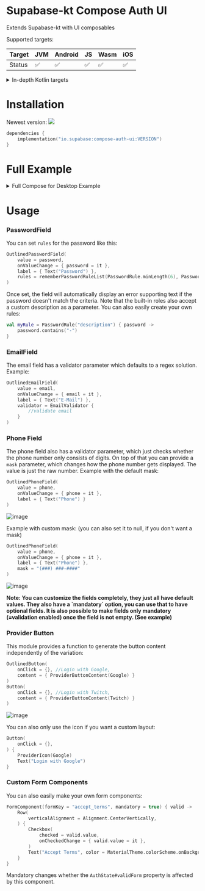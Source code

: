 # Supabase-kt Compose Auth UI

Extends Supabase-kt with UI composables

Supported targets:

| Target | **JVM** | **Android** | **JS** | **Wasm** | **iOS** |
|--------|---------|-------------|--------|----------|---------|
| Status | ✅       | ✅           | ✅      | ✅        | ✅       |

<details>

<summary>In-depth Kotlin targets</summary>

**JS**: Browser

**Wasm**: wasm-js

**iOS**: iosArm64, iosSimulatorArm64, iosX64

</details>

# Installation

Newest version: [![](https://img.shields.io/github/release/supabase-community/supabase-kt?label=)](https://github.com/supabase-community/supabase-kt/releases)

```kotlin
dependencies {
    implementation("io.supabase:compose-auth-ui:VERSION")
}
```

# Full Example

<details>

<summary>Full Compose for Desktop Example</summary>

```kotlin
singleWindowApplication {
    MaterialTheme(
        darkColorScheme()
    ) {
        Box(Modifier.fillMaxSize().background(MaterialTheme.colorScheme.background), contentAlignment = Alignment.Center) {
            AuthForm {
                var password by remember { mutableStateOf("") }
                var email by remember { mutableStateOf("") }
                var phone by remember { mutableStateOf("") }
                val state = LocalAuthState.current
                Column(
                    horizontalAlignment = Alignment.CenterHorizontally,
                ) {
                    OutlinedEmailField(
                        value = email,
                        onValueChange = { email = it },
                        label = { Text("E-Mail") },
                        mandatory = email.isNotBlank() //once an email is entered, it is mandatory. (which enable validation)
                    )
                    OutlinedPhoneField(
                        value = phone,
                        onValueChange = { phone = it },
                        label = { Text("Phone Number") }
                    )
                    OutlinedPasswordField(
                        value = password,
                        onValueChange = { password = it },
                        label = { Text("Password") },
                        rules = rememberPasswordRuleList(PasswordRule.minLength(6), PasswordRule.containsSpecialCharacter(), PasswordRule.containsDigit(), PasswordRule.containsLowercase(), PasswordRule.containsUppercase())
                    )
                    FormComponent("accept_terms") { valid ->
                        Row(
                            verticalAlignment = Alignment.CenterVertically,
                        ) {
                            Checkbox(
                                checked = valid.value,
                                onCheckedChange = { valid.value = it },
                            )
                            Text("Accept Terms", color = MaterialTheme.colorScheme.onBackground)
                        }
                    }
                    Button(
                        onClick = {}, //Login with email and password,
                        enabled = state.validForm,
                    ) {
                        Text("Login")
                    }
                    OutlinedButton(
                        onClick = {}, //Login with Google,
                        content = { ProviderButtonContent(Google) }
                    )
                    Button(
                        onClick = {}, //Login with Twitch,
                        content = { ProviderButtonContent(Twitch) }
                    )
                }
            }
        }
    }
}
```

https://github.com/supabase-community/supabase-kt/assets/26686035/91e5d533-3b01-4093-9585-a35e59b66927

</details>

# Usage

### PasswordField
You can set `rules` for the password like this:
```kotlin
OutlinedPasswordField(
    value = password,
    onValueChange = { password = it },
    label = { Text("Password") },
    rules = rememberPasswordRuleList(PasswordRule.minLength(6), PasswordRule.containsSpecialCharacter(), PasswordRule.containsDigit(), PasswordRule.containsLowercase(), PasswordRule.containsUppercase())
)
```
Once set, the field will automatically display an error supporting text if the password doesn't match the criteria.
Note that the built-in roles also accept a custom description as a parameter.
You can also easily create your own rules:
```kotlin
val myRule = PasswordRule("description") { password ->
    password.contains("-")
}
```

### EmailField
The email field has a validator parameter which defaults to a regex solution.
Example:
```kotlin
OutlinedEmailField(
    value = email,
    onValueChange = { email = it },
    label = { Text("E-Mail") },
    validator = EmailValidator { 
        //validate email
    }
)
```

### Phone Field
The phone field also has a validator parameter, which just checks whether the phone number only consists of digits.
On top of that you can provide a `mask` parameter, which changes how the phone number gets displayed. The value is just the raw number.
Example with the default mask:
```kotlin
OutlinedPhoneField(
    value = phone,
    onValueChange = { phone = it },
    label = { Text("Phone") }
)
```

![image](https://github.com/supabase-community/supabase-kt/assets/26686035/5405772b-f6f8-45e7-a28d-a55003f48e75)

Example with custom mask: (you can also set it to null, if you don't want a mask)
```kotlin
OutlinedPhoneField(
    value = phone,
    onValueChange = { phone = it },
    label = { Text("Phone") },
    mask = "(###) ###-####"
)
```

![image](https://github.com/supabase-community/supabase-kt/assets/26686035/13251358-9147-4f49-8116-9776ec3266b8)

**Note: You can customize the fields completely, they just all have default values. They also have a `mandatory´ option, you can use that to have optional fields. It is also possible to make fields only mandatory (=validation enabled) once the field is not empty. (See example)**

### Provider Button
This module provides a function to generate the button content independently of the variation:
```kotlin
OutlinedButton(
    onClick = {}, //Login with Google,
    content = { ProviderButtonContent(Google) }
)
Button(
    onClick = {}, //Login with Twitch,
    content = { ProviderButtonContent(Twitch) }
)
```

![image](https://github.com/supabase-community/supabase-kt/assets/26686035/fb5263e7-272c-4a79-a3c4-1f6755922752)

You can also only use the icon if you want a custom layout:
```kotlin
Button(
    onClick = {},
) {
    ProviderIcon(Google)
    Text("Login with Google")
}
```

### Custom Form Components
You can also easily make your own form components:
```kotlin
FormComponent(formKey = "accept_terms", mandatory = true) { valid ->
    Row(
        verticalAlignment = Alignment.CenterVertically,
    ) {
        Checkbox(
            checked = valid.value,
            onCheckedChange = { valid.value = it },
        )
        Text("Accept Terms", color = MaterialTheme.colorScheme.onBackground)
    }
}
```
Mandatory changes whether the `AuthState#validForm` property is affected by this component.